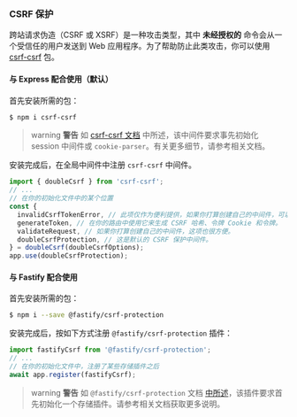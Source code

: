### CSRF 保护

跨站请求伪造（CSRF 或 XSRF）是一种攻击类型，其中 **未经授权的** 命令会从一个受信任的用户发送到 Web 应用程序。为了帮助防止此类攻击，你可以使用 [csrf-csrf](https://github.com/Psifi-Solutions/csrf-csrf) 包。

#### 与 Express 配合使用（默认）

首先安装所需的包：

```bash
$ npm i csrf-csrf
```

> warning **警告** 如 [csrf-csrf 文档](https://github.com/Psifi-Solutions/csrf-csrf?tab=readme-ov-file#getting-started) 中所述，该中间件要求事先初始化 session 中间件或 `cookie-parser`。有关更多细节，请参考相关文档。

安装完成后，在全局中间件中注册 `csrf-csrf` 中间件。

```typescript
import { doubleCsrf } from 'csrf-csrf';
// ...
// 在你的初始化文件中的某个位置
const {
  invalidCsrfTokenError, // 此项仅作为便利提供，如果你打算创建自己的中间件，可以使用它。
  generateToken, // 在你的路由中使用它来生成 CSRF 哈希、令牌 Cookie 和令牌。
  validateRequest, // 如果你打算创建自己的中间件，这项也很方便。
  doubleCsrfProtection, // 这是默认的 CSRF 保护中间件。
} = doubleCsrf(doubleCsrfOptions);
app.use(doubleCsrfProtection);
```

#### 与 Fastify 配合使用

首先安装所需的包：

```bash
$ npm i --save @fastify/csrf-protection
```

安装完成后，按如下方式注册 `@fastify/csrf-protection` 插件：

```typescript
import fastifyCsrf from '@fastify/csrf-protection';
// ...
// 在你的初始化文件中，注册了某些存储插件之后
await app.register(fastifyCsrf);
```

> warning **警告** 如 `@fastify/csrf-protection` 文档 [中所述](https://github.com/fastify/csrf-protection#usage)，该插件要求首先初始化一个存储插件。请参考相关文档获取更多说明。